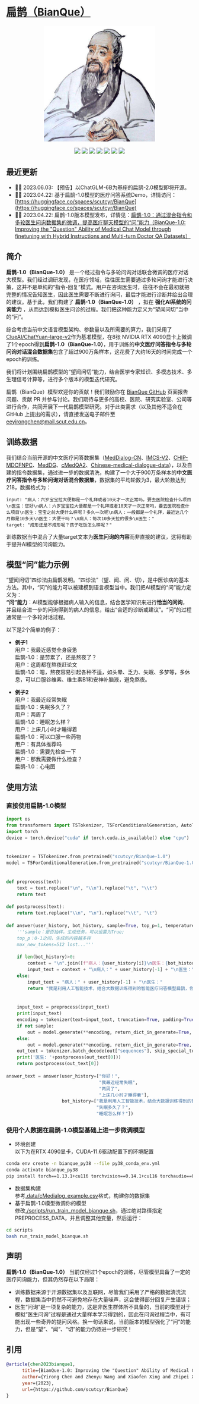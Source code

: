 # [扁鹊（BianQue）]((https://github.com/scutcyr/BianQie))
<p align="center">
    <img src="./bianque_icon.png" width=300px/>
</p>
<p align="center">
    <a href="./LICENSE"><img src="https://img.shields.io/badge/license-Apache%202-red.svg"></a>
    <a href="support os"><img src="https://img.shields.io/badge/os-linux%2C%20win%2C%20mac-pink.svg"></a>
    <a href=""><img src="https://img.shields.io/badge/python-3.8+-aff.svg"></a>
    <a href="https://github.com/scutcyr/BianQie/graphs/contributors"><img src="https://img.shields.io/github/contributors/scutcyr/BianQie?color=9ea"></a>
    <a href="https://github.com/scutcyr/BianQie/commits"><img src="https://img.shields.io/github/commit-activity/m/scutcyr/BianQie?color=3af"></a>
    <a href="https://github.com/scutcyr/BianQie/issues"><img src="https://img.shields.io/github/issues/scutcyr/BianQie?color=9cc"></a>
    <a href="https://github.com/scutcyr/BianQie/stargazers"><img src="https://img.shields.io/github/stars/scutcyr/BianQie?color=ccf"></a>
</p>


## 最近更新
- 👏🏻  2023.06.03: 【预告】以ChatGLM-6B为基座的扁鹊-2.0模型即将开源。
- 👏🏻  2023.04.22: 基于扁鹊-1.0模型的医疗问答系统Demo，详情访问：[https://huggingface.co/spaces/scutcyr/BianQue](https://huggingface.co/spaces/scutcyr/BianQue)
- 👏🏻  2023.04.22: 扁鹊-1.0版本模型发布，详情见：[扁鹊-1.0：通过混合指令和多轮医生问询数据集的微调，提高医疗聊天模型的“问”能力（BianQue-1.0: Improving the "Question" Ability of Medical Chat Model through finetuning with Hybrid Instructions and Multi-turn Doctor QA Datasets）](https://huggingface.co/scutcyr/BianQue-1.0)


## 简介

**扁鹊-1.0（BianQue-1.0）** 是一个经过指令与多轮问询对话联合微调的医疗对话大模型。我们经过调研发现，在医疗领域，往往医生需要通过多轮问询才能进行决策，这并不是单纯的“指令-回复”模式。用户在咨询医生时，往往不会在最初就把完整的情况告知医生，因此医生需要不断进行询问，最后才能进行诊断并给出合理的建议。基于此，我们构建了 **扁鹊-1.0（BianQue-1.0）** ，拟在 **强化AI系统的问询能力** ，从而达到模拟医生问诊的过程。我们把这种能力定义为“望闻问切”当中的“问”。

综合考虑当前中文语言模型架构、参数量以及所需要的算力，我们采用了[ClueAI/ChatYuan-large-v2](https://huggingface.co/ClueAI/ChatYuan-large-v2)作为基准模型，在8张 NVIDIA RTX 4090显卡上微调了1个epoch得到**扁鹊-1.0（BianQue-1.0）**，用于训练的**中文医疗问答指令与多轮问询对话混合数据集**包含了超过900万条样本，这花费了大约16天的时间完成一个epoch的训练。

我们将计划围绕扁鹊模型的“望闻问切”能力，结合医学专家知识、多模态技术、多生理信号计算等，进行多个版本的模型迭代研究。

扁鹊（BianQue）模型欢迎你的贡献！我们鼓励你在 [BianQue GitHub](https://github.com/scutcyr/BianQue) 页面报告问题、贡献 PR 并参与讨论。我们期待与更多的高校、医院、研究实验室、公司等进行合作，共同开展下一代扁鹊模型研究。对于此类需求（以及其他不适合在 GitHub 上提出的需求），请直接发送电子邮件至 [eeyirongchen@mail.scut.edu.cn](mailto:eeyirongchen@mail.scut.edu.cn)。


## 训练数据
我们结合当前开源的中文医疗问答数据集（[MedDialog-CN](https://github.com/UCSD-AI4H/Medical-Dialogue-System)、[IMCS-V2](https://github.com/lemuria-wchen/imcs21)、[CHIP-MDCFNPC](https://tianchi.aliyun.com/dataset/95414)、[MedDG](https://tianchi.aliyun.com/dataset/95414)、[cMedQA2](https://github.com/zhangsheng93/cMedQA2)、[Chinese-medical-dialogue-data](https://github.com/Toyhom/Chinese-medical-dialogue-data)），以及自建的指令数据集，通过进一步的数据清洗，构建了一个大于900万条样本的**中文医疗问答指令与多轮问询对话混合数据集**，数据集的平均轮数为3，最大轮数达到218，数据格式为：
```data
input: "病人：六岁宝宝拉大便都是一个礼拜或者10天才一次正常吗，要去医院检查什么项目\n医生：您好\n病人：六岁宝宝拉大便都是一个礼拜或者10天才一次正常吗，要去医院检查什么项目\n医生：宝宝之前大便什么样呢？多久一次呢\n病人：一般都是一个礼拜，最近这几个月都是10多天\n医生：大便干吗？\n病人：每次10多天拉的很多\n医生："
target: "成形还是不成形呢？孩子吃饭怎么样呢？"
```
训练数据当中混合了大量target文本为**医生问询的内容**而非直接的建议，这将有助于提升AI模型的问询能力。


## 模型“问”能力示例
“望闻问切”四诊法由扁鹊发明。“四诊法”（望、闻、问、切），是中医诊病的基本方法。其中，“问”的能力可以被建模到语言模型当中。我们把AI模型的“问”能力定义为：    
**“问”能力**：AI模型能够根据病人输入的信息，结合医学知识来进行**恰当的问询**，并且结合进一步的问询得到的病人的信息，给出“合适的诊断或建议”。“问”的过程通常是一个多轮对话过程。

以下是2个简单的例子：

* **例子1**    
用户：我最近感觉全身疲惫   
扁鹊-1.0：是劳累了，还是熬夜了？    
用户：这周都在熬夜赶论文    
扁鹊-1.0：嗯，熬夜容易引起各种不适，如头晕、乏力、失眠、多梦等，多休息，可以口服谷维素、维生素B1和安神补脑液，避免熬夜。    

* **例子2**   
用户：我最近经常失眠    
扁鹊-1.0：失眠多久了？    
用户：两周了    
扁鹊-1.0：睡眠怎么样？    
用户：上床几小时才睡得着    
扁鹊-1.0：可以口服一些药物   
用户：有具体推荐吗   
扁鹊-1.0：需要先检查一下   
用户：那我需要做什么检查？   
扁鹊-1.0：心电图   


## 使用方法

### 直接使用扁鹊-1.0模型

```python
import os
from transformers import T5Tokenizer, T5ForConditionalGeneration, AutoTokenizer
import torch
device = torch.device("cuda" if torch.cuda.is_available() else "cpu")


tokenizer = T5Tokenizer.from_pretrained("scutcyr/BianQue-1.0")
model = T5ForConditionalGeneration.from_pretrained("scutcyr/BianQue-1.0")


def preprocess(text):
    text = text.replace("\n", "\\n").replace("\t", "\\t")
    return text

def postprocess(text):
    return text.replace("\\n", "\n").replace("\\t", "\t")

def answer(user_history, bot_history, sample=True, top_p=1, temperature=0.7):
    '''sample：是否抽样。生成任务，可以设置为True;
    top_p：0-1之间，生成的内容越多样
    max_new_tokens=512 lost...'''

    if len(bot_history)>0:
        context = "\n".join([f"病人：{user_history[i]}\n医生：{bot_history[i]}" for i in range(len(bot_history))])
        input_text = context + "\n病人：" + user_history[-1] + "\n医生："
    else:
        input_text = "病人：" + user_history[-1] + "\n医生："
        return "我是利用人工智能技术，结合大数据训练得到的智能医疗问答模型扁鹊，你可以向我提问。"
    

    input_text = preprocess(input_text)
    print(input_text)
    encoding = tokenizer(text=input_text, truncation=True, padding=True, max_length=768, return_tensors="pt").to(device) 
    if not sample:
        out = model.generate(**encoding, return_dict_in_generate=True, output_scores=False, max_new_tokens=512, num_beams=1, length_penalty=0.6)
    else:
        out = model.generate(**encoding, return_dict_in_generate=True, output_scores=False, max_new_tokens=512, do_sample=True, top_p=top_p, temperature=temperature, no_repeat_ngram_size=3)
    out_text = tokenizer.batch_decode(out["sequences"], skip_special_tokens=True)
    print('医生: '+postprocess(out_text[0]))
    return postprocess(out_text[0])

answer_text = answer(user_history=["你好！",
                                   "我最近经常失眠",
                                   "两周了",
                                   "上床几小时才睡得着"], 
                     bot_history=["我是利用人工智能技术，结合大数据训练得到的智能医疗问答模型扁鹊，你可以向我提问。",
                                  "失眠多久了？",
                                  "睡眠怎么样？"])
```

### 使用个人数据在扁鹊-1.0模型基础上进一步微调模型
* 环境创建   
以下为在RTX 4090显卡，CUDA-11.6驱动配置下的环境配置
```bash
conda env create -n bianque_py38 --file py38_conda_env.yml
conda activate bianque_py38
pip install torch==1.13.1+cu116 torchvision==0.14.1+cu116 torchaudio==0.13.1 --extra-index-url https://download.pytorch.org/whl/cu116
```
* 数据集构建   
参考[.data/cMedialog_example.csv](.data/cMedialog_example.csv)格式，构建你的数据集
* 基于扁鹊-1.0模型微调你的模型    
修改[./scripts/run_train_model_bianque.sh](./scripts/run_train_model_bianque.sh)，通过绝对路径指定PREPROCESS_DATA，并且调整其他变量，然后运行：
```bash
cd scripts
bash run_train_model_bianque.sh
```


## 声明

**扁鹊-1.0（BianQue-1.0）** 当前仅经过1个epoch的训练，尽管模型具备了一定的医疗问询能力，但其仍然存在以下局限：
* 训练数据来源于开源数据集以及互联网，尽管我们采用了严格的数据清洗流程，数据集当中仍然不可避免地存在大量噪声，这会使得部分回复产生错误；
* 医生“问询”是一项复杂的能力，这是非医生群体所不具备的，当前的模型对于模拟“医生问询”过程是通过大量样本学习得到的，因此在问询过程当中，有可能出现一些奇异的提问风格。换一句话来说，当前版本的模型强化了“问”的能力，但是“望”、“闻”、“切”的能力仍待进一步研究！


## 引用
```bib
@article{chen2023bianque1,
      title={BianQue-1.0: Improving the "Question" Ability of Medical Chat Model through finetuning with Hybrid Instructions and Multi-turn Doctor QA Datasets}, 
      author={Yirong Chen and Zhenyu Wang and Xiaofen Xing and Zhipei Xu and Kai Fang and Sihang Li and Junhong Wang and Xiangmin Xu},
      year={2023},
      url={https://github.com/scutcyr/BianQue}
}
```
